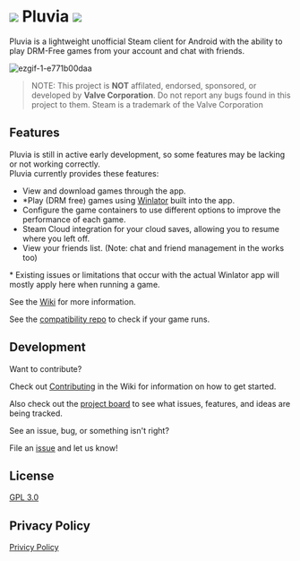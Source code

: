 <h1>
  <img src="https://github.com/user-attachments/assets/4b872272-9391-488f-afe3-a4ac898d32ac">
  Pluvia
  <a href="https://discord.gg/3tcEdhMG3e" target="_blank">
      <img src="https://img.shields.io/discord/1334544589419188274.svg?label=&logo=discord&logoColor=ffffff&color=5865F2&labelColor=404EED">
  </a>
</h1>

Pluvia is a lightweight unofficial Steam client for Android with the ability to play DRM-Free games from your account and chat with friends.

![ezgif-1-e771b00daa](https://github.com/user-attachments/assets/e57b9f41-0222-4500-8a0d-4dd00f999a48)

> NOTE: This project is **NOT** affilated, endorsed, sponsored, or developed by __Valve Corporation__. Do not report any bugs found in this project to them. 
> Steam is a trademark of the Valve Corporation

## Features

Pluvia is still in active early development, so some features may be lacking or not working correctly.</br>
Pluvia currently provides these features:

- View and download games through the app.
- *Play (DRM free) games using [Winlator](https://github.com/brunodev85/winlator) built into the app.
- Configure the game containers to use different options to improve the performance of each game.
- Steam Cloud integration for your cloud saves, allowing you to resume where you left off. 
- View your friends list. (Note: chat and friend management in the works too)

&ast; Existing issues or limitations that occur with the actual Winlator app will mostly apply here when running a game.

See the [Wiki](https://github.com/oxters168/Pluvia/wiki) for more information.

See the [compatibility repo](https://github.com/oxters168/PluviaCompat) to check if your game runs.

## Development
Want to contribute? 

Check out [Contributing](https://github.com/oxters168/Pluvia/wiki/Contributing) in the Wiki for information on how to get started. 

Also check out the [project board](https://github.com/users/oxters168/projects/1) to see what issues, features, and ideas are being tracked.

See an issue, bug, or something isn't right? 

File an [issue](https://github.com/oxters168/Pluvia/issues) and let us know!

## License
[GPL 3.0](https://github.com/oxters168/Pluvia/blob/master/LICENSE)

## Privacy Policy
[Privicy Policy](https://github.com/oxters168/Pluvia/blob/master/PrivacyPolicy/README.md)
